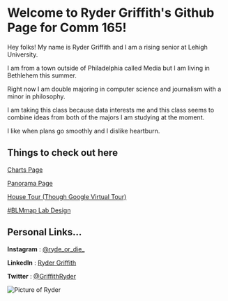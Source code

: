# Welcome to Ryder Griffith's Github Page for Comm 165!


Hey folks! My name is Ryder Griffith and I am a rising senior at Lehigh University. 

I am from a town outside of Philadelphia called Media but I am living in Bethlehem this summer. 

Right now I am double majoring in computer science and journalism with a minor in philosophy. 

I am taking this class because data interests me and this class seems to combine ideas from both of the majors I am studying at the moment. 

I like when plans go smoothly and I dislike heartburn.

## Things to check out here
[Charts Page](dataPage.md)

[Panorama Page](panorama.md)

[House Tour (Though Google Virtual Tour)](https://poly.google.com/view/dhsJ0AhpaDY)

[#BLMmap Lab Design](BLMmap.md)

## Personal Links...
**Instagram** : [@ryde_or_die_](https://www.instagram.com/ryde_or_die_/) 

**LinkedIn** : [Ryder Griffith](https://www.linkedin.com/in/b-ryder-griffith)

**Twitter** : [@GriffithRyder](https://twitter.com/GriffithRyder)  

![ Picture of Ryder ](images/Me.jpg)
